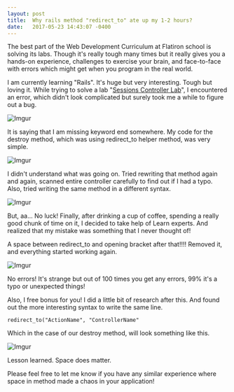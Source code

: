 ```yaml
---
layout: post
title:  Why rails method "redirect_to" ate up my 1-2 hours? 
date:   2017-05-23 14:43:07 -0400
---
```



The best part of the Web Development Curriculum at Flatiron school is solving its labs. Though it's really tough many times but it really gives you a hands-on experience, challenges to exercise your brain, and face-to-face with errors which might get when you program in the real world.

I am currently learning "Rails". It's huge but very interesting. Tough but loving it. While trying to solve a lab "[Sessions Controller Lab](https://github.com/learn-co-students/sessions_controller_lab-v-000)", I encountered an error, which didn't look complicated but surely took me a while to figure out a bug.

![Imgur](http://i.imgur.com/FtzzfgA.png)

It is saying that I am missing keyword end somewhere. My code for the destroy method, which was using redirect_to helper method, was very simple.

![Imgur](http://i.imgur.com/3yBjqyM.png)

I didn't understand what was going on. Tried rewriting that method again and again, scanned entire controller carefully to find out if I had a typo. Also, tried writing the same method in a different syntax.

![Imgur](http://i.imgur.com/DMKuAZb.png)

But, aa... No luck! Finally, after drinking a cup of coffee, spending a really good chunk of time on it, I decided to take help of Learn experts. And realized that my mistake was something that I never thought of!

A space between redirect_to and opening bracket after that!!!! Removed it, and everything started working again.

![Imgur](http://i.imgur.com/1AgcifF.png)

No errors! It's strange but out of 100 times you get any errors, 99% it's a typo or unexpected things! 

Also, I free bonus for you! I did a little bit of research after this. And found out the more interesting syntax to write the same line.

```
redirect_to("ActionName", "ControllerName"
```

Which in the case of our destroy method, will look something like this.

![Imgur](http://i.imgur.com/oUMhp4T.png)

Lesson learned. Space does matter. 

Please feel free to let me know if you have any similar experience where space in method made a chaos in your application!



